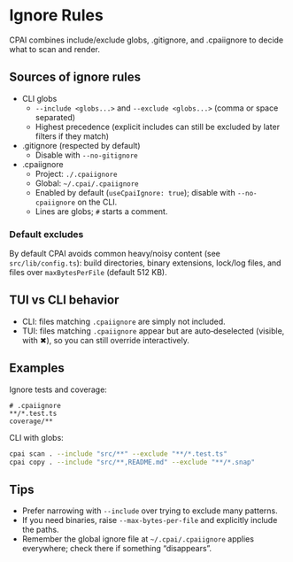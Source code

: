 # Ignore Rules

CPAI combines include/exclude globs, .gitignore, and .cpaiignore to decide what to scan and render.

## Sources of ignore rules

- CLI globs
  - `--include <globs...>` and `--exclude <globs...>` (comma or space separated)
  - Highest precedence (explicit includes can still be excluded by later filters if they match)
- .gitignore (respected by default)
  - Disable with `--no-gitignore`
- .cpaiignore
  - Project: `./.cpaiignore`
  - Global: `~/.cpai/.cpaiignore`
  - Enabled by default (`useCpaiIgnore: true`); disable with `--no-cpaiignore` on the CLI.
  - Lines are globs; `#` starts a comment.

### Default excludes

By default CPAI avoids common heavy/noisy content (see `src/lib/config.ts`): build directories, binary extensions, lock/log files, and files over `maxBytesPerFile` (default 512 KB).

## TUI vs CLI behavior

- CLI: files matching `.cpaiignore` are simply not included.
- TUI: files matching `.cpaiignore` appear but are auto‑deselected (visible, with ✖), so you can still override interactively.

## Examples

Ignore tests and coverage:

```gitignore
# .cpaiignore
**/*.test.ts
coverage/**
```

CLI with globs:

```bash
cpai scan . --include "src/**" --exclude "**/*.test.ts"
cpai copy . --include "src/**,README.md" --exclude "**/*.snap"
```

## Tips

- Prefer narrowing with `--include` over trying to exclude many patterns.
- If you need binaries, raise `--max-bytes-per-file` and explicitly include the paths.
- Remember the global ignore file at `~/.cpai/.cpaiignore` applies everywhere; check there if something “disappears”.
